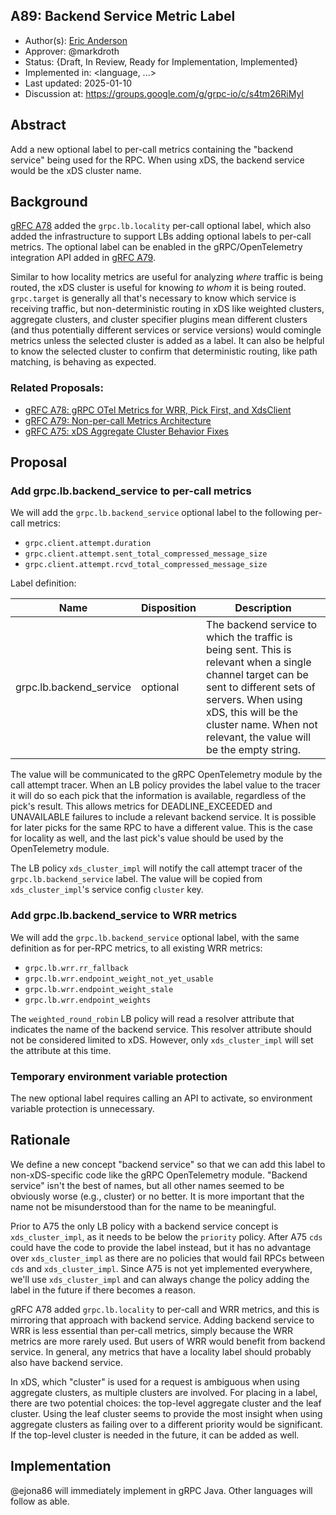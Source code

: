 A89: Backend Service Metric Label
----
* Author(s): [Eric Anderson](https://github.com/ejona86)
* Approver: @markdroth
* Status: {Draft, In Review, Ready for Implementation, Implemented}
* Implemented in: <language, ...>
* Last updated: 2025-01-10
* Discussion at: https://groups.google.com/g/grpc-io/c/s4tm26RiMyI

## Abstract

Add a new optional label to per-call metrics containing the "backend service"
being used for the RPC. When using xDS, the backend service would be the xDS
cluster name.

## Background

[gRFC A78][] added the `grpc.lb.locality` per-call optional label, which also
added the infrastructure to support LBs adding optional labels to per-call
metrics. The optional label can be enabled in the gRPC/OpenTelemetry integration
API added in [gRFC A79][].

Similar to how locality metrics are useful for analyzing _where_ traffic is
being routed, the xDS cluster is useful for knowing _to whom_ it is being
routed. `grpc.target` is generally all that's necessary to know which service is
receiving traffic, but non-deterministic routing in xDS like weighted clusters,
aggregate clusters, and cluster specifier plugins mean different clusters (and
thus potentially different services or service versions) would comingle metrics
unless the selected cluster is added as a label. It can also be helpful to know
the selected cluster to confirm that deterministic routing, like path matching,
is behaving as expected.

### Related Proposals:
* [gRFC A78: gRPC OTel Metrics for WRR, Pick First, and XdsClient][gRFC A78]
* [gRFC A79: Non-per-call Metrics Architecture][gRFC A79]
* [gRFC A75: xDS Aggregate Cluster Behavior Fixes][gRFC A75]

[gRFC A78]: A78-grpc-metrics-wrr-pf-xds.md#per-call-metrics
[gRFC A79]: A79-non-per-call-metrics-architecture.md
[gRFC A75]: A75-xds-aggregate-cluster-behavior-fixes.md

## Proposal

### Add grpc.lb.backend_service to per-call metrics

We will add the `grpc.lb.backend_service` optional label to the following
per-call metrics:
- `grpc.client.attempt.duration`
- `grpc.client.attempt.sent_total_compressed_message_size`
- `grpc.client.attempt.rcvd_total_compressed_message_size`

Label definition:

| Name        | Disposition | Description |
| ----------- | ----------- | ----------- |
| grpc.lb.backend_service | optional | The backend service to which the traffic is being sent. This is relevant when a single channel target can be sent to different sets of servers. When using xDS, this will be the cluster name. When not relevant, the value will be the empty string. |

The value will be communicated to the gRPC OpenTelemetry module by the call
attempt tracer. When an LB policy provides the label value to the tracer it
will do so each pick that the information is available, regardless of the pick's
result. This allows metrics for DEADLINE_EXCEEDED and UNAVAILABLE failures to
include a relevant backend service. It is possible for later picks for the same
RPC to have a different value. This is the case for locality as well, and the
last pick's value should be used by the OpenTelemetry module.

The LB policy `xds_cluster_impl` will notify the call attempt tracer of the
`grpc.lb.backend_service` label. The value will be copied from
`xds_cluster_impl`'s service config `cluster` key.

### Add grpc.lb.backend_service to WRR metrics

We will add the `grpc.lb.backend_service` optional label, with the same
definition as for per-RPC metrics, to all existing WRR metrics:
- `grpc.lb.wrr.rr_fallback`
- `grpc.lb.wrr.endpoint_weight_not_yet_usable`
- `grpc.lb.wrr.endpoint_weight_stale`
- `grpc.lb.wrr.endpoint_weights`

The `weighted_round_robin` LB policy will read a resolver attribute that
indicates the name of the backend service. This resolver attribute should not be
considered limited to xDS. However, only `xds_cluster_impl` will set the
attribute at this time.

### Temporary environment variable protection

The new optional label requires calling an API to activate, so environment
variable protection is unnecessary.

## Rationale

We define a new concept "backend service" so that we can add this label to
non-xDS-specific code like the gRPC OpenTelemetry module. "Backend service"
isn't the best of names, but all other names seemed to be obviously worse (e.g.,
cluster) or no better. It is more important that the name not be misunderstood
than for the name to be meaningful.

Prior to A75 the only LB policy with a backend service concept is
`xds_cluster_impl`, as it needs to be below the `priority` policy. After A75
`cds` could have the code to provide the label instead, but it has no advantage
over `xds_cluster_impl` as there are no policies that would fail RPCs between
`cds` and `xds_cluster_impl`. Since A75 is not yet implemented everywhere, we'll
use `xds_cluster_impl` and can always change the policy adding the label in the
future if there becomes a reason.

gRFC A78 added `grpc.lb.locality` to per-call and WRR metrics, and this is
mirroring that approach with backend service. Adding backend service to WRR is
less essential than per-call metrics, simply because the WRR metrics are more
rarely used. But users of WRR would benefit from backend service. In general,
any metrics that have a locality label should probably also have backend
service.

In xDS, which "cluster" is used for a request is ambiguous when using aggregate
clusters, as multiple clusters are involved. For placing in a label, there are
two potential choices: the top-level aggregate cluster and the leaf cluster.
Using the leaf cluster seems to provide the most insight when using aggregate
clusters as failing over to a different priority would be significant. If the
top-level cluster is needed in the future, it can be added as well.

## Implementation

@ejona86 will immediately implement in gRPC Java. Other languages will follow as
able.
